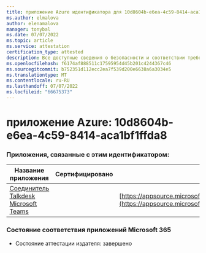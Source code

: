 ```yaml
---
title: приложение Azure идентификатора для 10d8604b-e6ea-4c59-8414-aca1bf1ffda8
ms.author: elmalova
author: elenamalova
manager: tonybal
ms.date: 07/07/2022
ms.topic: article
ms.service: attestation
certification_type: attested
description: Все доступные сведения о безопасности и соответствии требованиям для 10d8604b-e6ea-4c59-8414-aca1bf1ffda8.
ms.openlocfilehash: f6174af888511c17595954d45b201c4244367c46
ms.sourcegitcommit: b752351d112ecc2ea7f539d200e6638a6a3034e5
ms.translationtype: MT
ms.contentlocale: ru-RU
ms.lasthandoff: 07/07/2022
ms.locfileid: "66675373"
---
```

# <a name="azure-app-id-10d8604b-e6ea-4c59-8414-aca1bf1ffda8"></a>приложение Azure: 10d8604b-e6ea-4c59-8414-aca1bf1ffda8


### <a name="apps-associated-with-this-id"></a>Приложения, связанные с этим идентификатором:
| **Название приложения** | **Сертифицировано** | **Просмотр в AppSource** |
|--------------|---------------|-----------------------|
| [Соединитель Talkdesk Microsoft Teams](../forward/talkdeskinc1579824950513.talkdesk_for_teams.md) |  | [https://appsource.microsoft.com/product/office/talkdeskinc1579824950513.talkdesk_for_teams](https://appsource.microsoft.com/product/office/talkdeskinc1579824950513.talkdesk_for_teams) |

### <a name="microsoft-365-app-compliance-status"></a>Состояние соответствия приложений Microsoft 365
- Состояние аттестации издателя: завершено

